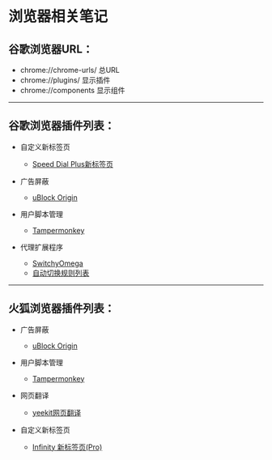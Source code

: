 # 浏览器相关笔记
## 谷歌浏览器URL：
* chrome://chrome-urls/		总URL
* chrome://plugins/		    显示插件
* chrome://components		显示组件

----
## 谷歌浏览器插件列表：

 * 自定义新标签页
   * [Speed Dial Plus新标签页](https://chrome.google.com/webstore/detail/speed-dial-plus/mhbbjenbkdnmekgcpknigidogpceneon)

 * 广告屏蔽
   * [uBlock Origin](https://chrome.google.com/webstore/detail/ublock-origin/cjpalhdlnbpafiamejdnhcphjbkeiagm)

 * 用户脚本管理
   * [Tampermonkey](https://chrome.google.com/webstore/detail/tampermonkey/dhdgffkkebhmkfjojejmpbldmpobfkfo)

 * 代理扩展程序
   * [SwitchyOmega](https://github.com/FelisCatus/SwitchyOmega)
   * [自动切换规则列表](https://raw.githubusercontent.com/gfwlist/gfwlist/master/gfwlist.txt)

----
## 火狐浏览器插件列表：
 * 广告屏蔽
   * [uBlock Origin](https://addons.mozilla.org/zh-CN/firefox/addon/ublock-origin/) 

 * 用户脚本管理
   * [Tampermonkey](https://addons.mozilla.org/zh-CN/firefox/addon/tampermonkey/)

 * 网页翻译
   * [yeekit网页翻译](https://addons.mozilla.org/zh-CN/firefox/addon/yeekit/)

 * 自定义新标签页
   * [Infinity 新标签页(Pro)](https://addons.mozilla.org/zh-CN/firefox/addon/infinity-new-tab-pro-firefox/)